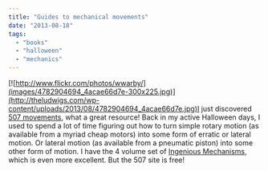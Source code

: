 ```yaml
---
title: "Guides to mechanical movements"
date: "2013-08-18"
tags: 
  - "books"
  - "halloween"
  - "mechanics"
---
```


[![http://www.flickr.com/photos/wwarby/](images/4782904694_4acae66d7e-300x225.jpg)](http://theludwigs.com/wp-content/uploads/2013/08/4782904694_4acae66d7e.jpg)I just discovered [507 movements](http://507movements.com/), what a great resource! Back in my active Halloween days, I used to spend a lot of time figuring out how to turn simple rotary motion (as available from a myriad cheap motors) into some form of erratic or lateral motion. Or lateral motion (as available from a pneumatic piston) into some other form of motion. I have the 4 volume set of [Ingenious Mechanisms](http://www.amazon.com/Ingenious-Mechanisms-Designers-Inventors-4-Volume/dp/0831110848/ref=sr_1_1?ie=UTF8&qid=1376840380&sr=8-1&keywords=ingenious+mechanisms), which is even more excellent. But the 507 site is free!
